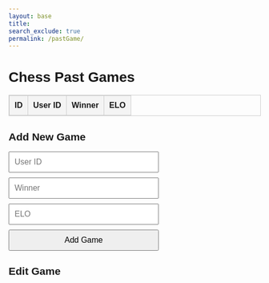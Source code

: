 ```yaml
---
layout: base
title: 
search_exclude: true
permalink: /pastGame/
---
```



  
  <style>
    body {
      font-family: Arial, sans-serif;
      margin: 20px;
    }
    table {
      width: 100%;
      border-collapse: collapse;
      margin-bottom: 20px;
    }
    table, th, td {
      border: 1px solid #ccc;
    }
    th, td {
      padding: 10px;
      text-align: left;
    }
    th {
      background-color: #f4f4f4;
    }
    form {
      display: flex;
      flex-direction: column;
      gap: 10px;
      max-width: 300px;
    }
    input, button {
      padding: 10px;
      font-size: 1rem;
    }
  </style>

<body>
  <h1>Chess Past Games</h1>
  <table id="pastGamesTable">
    <thead>
      <tr>
        <th>ID</th>
        <th>User ID</th>
        <th>Winner</th>
        <th>ELO</th>
      </tr>
    </thead>
    <tbody>
      <!-- Data will be dynamically inserted here -->
    </tbody>
  </table>

  <h2>Add New Game</h2>
  <form id="addGameForm">
    <input type="text" id="uid" placeholder="User ID" required />
    <input type="text" id="winner" placeholder="Winner" required />
    <input type="text" id="elo" placeholder="ELO" required />
    <button type="submit">Add Game</button>
  </form>
</body>

<h2>Edit Game</h2>
<form id="editGameForm" style="display: none;">
  <input type="hidden" id="editId" />
  <input type="text" id="editUid" placeholder="User ID" required />
  <input type="text" id="editWinner" placeholder="Winner" required />
  <input type="text" id="editElo" placeholder="ELO" required />
  <button type="submit">Update Game</button>
</form>


<script>
// URL of the backend API
const API_URL = "http://127.0.0.1:8887/api/pastgame";

// Fetch and display all past games
async function fetchPastGames() {
  try {
    const response = await fetch(API_URL);
    const data = await response.json();
    console.log(data);

    // Populate the table
    const tableBody = document.querySelector("#pastGamesTable tbody");
    tableBody.innerHTML = ""; // Clear existing rows
    data.forEach((game) => {
      const row = document.createElement("tr");
      row.innerHTML = `
        <td>${game.id}</td>
        <td>${game.uid}</td>
        <td>${game.winner}</td>
        <td>${game.elo}</td>
        <td>
          <button onclick="editRow(${game.id}, '${game.uid}', '${game.winner}', '${game.elo}')">Edit</button>
          <button onclick="deletePastGame(${game.id})">Delete</button>
        </td>
      `;
      tableBody.appendChild(row);
    });
  } catch (error) {
    console.error("Error fetching past games:", error);
  }
}


function editRow(id, uid, winner, elo) {
  // Populate the edit form with the current row's data
  document.getElementById("editId").value = id;
  document.getElementById("editUid").value = uid;
  document.getElementById("editWinner").value = winner;
  document.getElementById("editElo").value = elo;

  // Show the edit form
  document.getElementById("editGameForm").style.display = "block";
}

// Add a new game
async function addPastGame(event) {
  event.preventDefault(); // Prevent form submission

  // Get form values
  const uid = document.getElementById("uid").value;
  const winner = document.getElementById("winner").value;
  const elo = document.getElementById("elo").value;

  // Prepare the data
  const newGame = { uid, winner, elo };

  try {
    // Send POST request to the backend
    const response = await fetch(API_URL, {
      method: "POST",
      headers: {
        "Content-Type": "application/json",
      },
      body: JSON.stringify(newGame),
    });

    if (response.ok) {
      // Clear the form
      document.getElementById("addGameForm").reset();

      // Refresh the table
      fetchPastGames();
    } else {
      const errorData = await response.json();
      console.error("Error adding game:", errorData.message);
    }
  } catch (error) {
    console.error("Error adding game:", error);
  }
}

// Attach event listeners
document.getElementById("addGameForm").addEventListener("submit", addPastGame);
document.getElementById("editGameForm").addEventListener("submit", updatePastGame);

// Initial fetch
fetchPastGames();


async function updatePastGame(event) {
  event.preventDefault(); // Prevent the form from submitting normally

  // Get form values
  const id = document.getElementById("editId").value;
  const uid = document.getElementById("editUid").value;
  const winner = document.getElementById("editWinner").value;
  const elo = document.getElementById("editElo").value;

  // Prepare the data
  const updatedGame = { id, uid, winner, elo };

  try {
    // Send PUT request to the backend
    const response = await fetch(`${API_URL}`, {
      method: "PUT",
      headers: {
        "Content-Type": "application/json",
      },
      body: JSON.stringify(updatedGame),
    });

    if (response.ok) {
      // Hide the edit form
      document.getElementById("editGameForm").style.display = "none";

      // Refresh the table to show the updated data
      fetchPastGames();
    } else {
      const errorData = await response.json();
      console.error("Error updating game:", errorData.message);
    }
  } catch (error) {
    console.error("Error updating game:", error);
  }
}



async function deletePastGame(uid) {
  try {
    // Send a POST request with "_method": "DELETE" in the body
    const response = await fetch(API_URL, {
      method: "POST", // Use POST instead of DELETE
      headers: {
        "Content-Type": "application/json",
      },
      body: JSON.stringify({
        uid: uid,
        _method: "DELETE", // Indicate the intended method
      }),
    });

    if (response.ok) {
      alert("Game Log deleted successfully!");
      // Refresh the table or UI after deletion
      fetchPastGames();
    } else {
      const errorData = await response.json();
      console.error("Error deleting game log:", errorData.message);
      alert(`Error: ${errorData.message}`);
    }
  } catch (error) {
    console.error("An error occurred while deleting the game log:", error);
    alert("An unexpected error occurred. Please try again.");
  }
}




</script>
